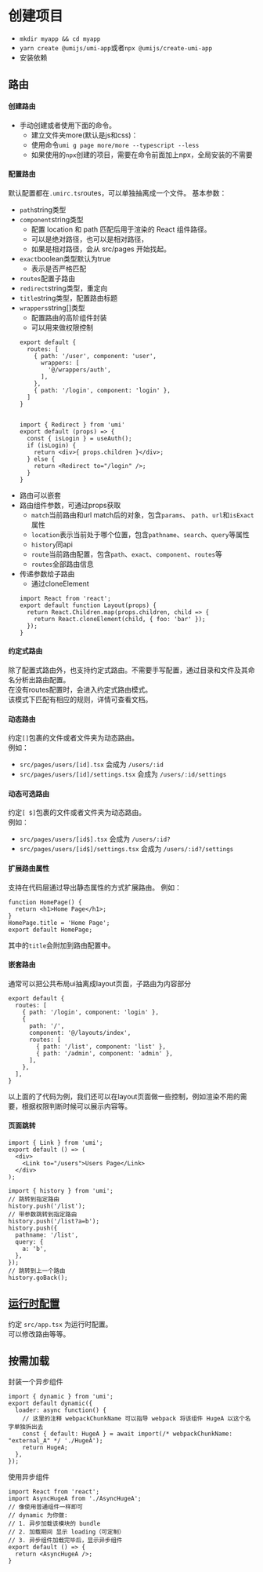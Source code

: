 # 创建项目
- ``mkdir myapp && cd myapp``
- ``yarn create @umijs/umi-app``或者``npx @umijs/create-umi-app``
- 安装依赖

## 路由
#### 创建路由
- ⼿动创建或者使⽤下⾯的命令。
  - 建⽴⽂件夹more(默认是js和css)：
  - 使用命令``umi g page more/more --typescript --less``
  - 如果使用的``npx``创建的项目，需要在命令前面加上npx，全局安装的不需要

#### 配置路由
默认配置都在``.umirc.ts``routes，可以单独抽离成一个文件。
基本参数：
- ``path``string类型
- ``component``string类型
  - 配置 location 和 path 匹配后用于渲染的 React 组件路径。
  - 可以是绝对路径，也可以是相对路径，
  - 如果是相对路径，会从 src/pages 开始找起。
- ``exact``boolean类型默认为true
  - 表示是否严格匹配
- ``routes``配置子路由
- ``redirect``string类型，重定向
- ``title``string类型，配置路由标题
- ``wrappers``string[]类型
  - 配置路由的高阶组件封装
  - 可以用来做权限控制
  ```
  export default {
    routes: [
      { path: '/user', component: 'user',
        wrappers: [
          '@/wrappers/auth',
        ],
      },
      { path: '/login', component: 'login' },
    ]
  }


  import { Redirect } from 'umi'
  export default (props) => {
    const { isLogin } = useAuth();
    if (isLogin) {
      return <div>{ props.children }</div>;
    } else {
      return <Redirect to="/login" />;
    }
  }
  ```
- 路由可以嵌套
- 路由组件参数，可通过props获取
  - ``match``当前路由和url match后的对象，包含``params``、 ``path``、``url``和``isExact``属性
  - ``location``表示当前处于哪个位置，包含``pathname``、``search``、``query``等属性
  - ``history``同api
  - ``route``当前路由配置，包含``path``、``exact``、``component``、``routes``等
  - ``routes``全部路由信息
- 传递参数给子路由
  - 通过cloneElement
  ```
  import React from 'react';
  export default function Layout(props) {
    return React.Children.map(props.children, child => {
      return React.cloneElement(child, { foo: 'bar' });
    });
  }
  ```

#### 约定式路由
除了配置式路由外，也支持约定式路由。不需要手写配置，通过目录和文件及其命名分析出路由配置。  
在没有routes配置时，会进入约定式路由模式。  
该模式下匹配有相应的规则，详情可查看文档。

#### 动态路由
约定``[]``包裹的文件或者文件夹为动态路由。  
例如：
- ``src/pages/users/[id].tsx`` 会成为 ``/users/:id``
- ``src/pages/users/[id]/settings.tsx`` 会成为 ``/users/:id/settings``

#### 动态可选路由
约定``[ $]``包裹的文件或者文件夹为动态路由。  
例如：
- ``src/pages/users/[id$].tsx`` 会成为 ``/users/:id?``
- ``src/pages/users/[id$]/settings.tsx`` 会成为 ``/users/:id?/settings``

#### 扩展路由属性
支持在代码层通过导出静态属性的方式扩展路由。
例如：
```
function HomePage() {
  return <h1>Home Page</h1>;
}
HomePage.title = 'Home Page';
export default HomePage;
```
其中的``title``会附加到路由配置中。

#### 嵌套路由
通常可以把公共布局ui抽离成layout页面，子路由为内容部分
```
export default {
  routes: [
    { path: '/login', component: 'login' },
    {
      path: '/',
      component: '@/layouts/index',
      routes: [
        { path: '/list', component: 'list' },
        { path: '/admin', component: 'admin' },
      ],
    }, 
  ],
}
```
以上面的了代码为例，我们还可以在layout页面做一些控制，例如渲染不用的需要，根据权限判断时候可以展示内容等。
#### 页面跳转
```
import { Link } from 'umi';
export default () => (
  <div>
    <Link to="/users">Users Page</Link>
  </div>
);
```
```
import { history } from 'umi';
// 跳转到指定路由
history.push('/list');
// 带参数跳转到指定路由
history.push('/list?a=b');
history.push({
  pathname: '/list',
  query: {
    a: 'b',
  },
});
// 跳转到上一个路由
history.goBack();
```

## [运行时配置](https://umijs.org/zh-CN/docs/runtime-config)
约定 ``src/app.tsx`` 为运行时配置。  
可以修改路由等等。

## 按需加载
封装一个异步组件  
```
import { dynamic } from 'umi';
export default dynamic({
  loader: async function() {
    // 这里的注释 webpackChunkName 可以指导 webpack 将该组件 HugeA 以这个名字单独拆出去
    const { default: HugeA } = await import(/* webpackChunkName: "external_A" */ './HugeA');
    return HugeA;
  },
});
```
使用异步组件
```
import React from 'react';
import AsyncHugeA from './AsyncHugeA';
// 像使用普通组件一样即可
// dynamic 为你做:
// 1. 异步加载该模块的 bundle
// 2. 加载期间 显示 loading（可定制）
// 3. 异步组件加载完毕后，显示异步组件
export default () => {
  return <AsyncHugeA />;
}

```